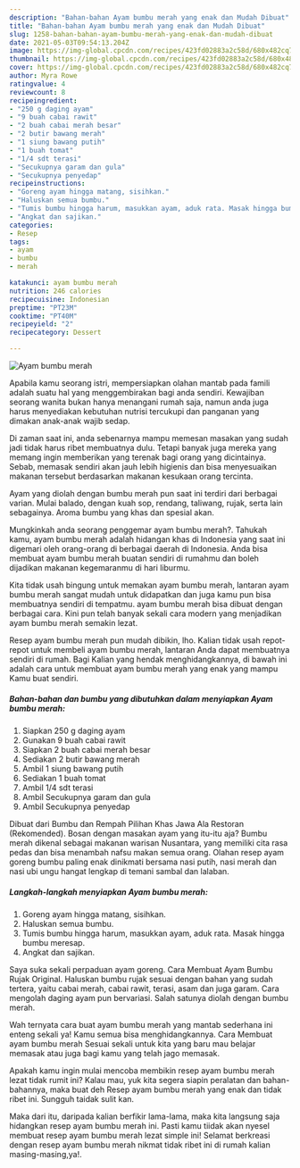 ```yaml
---
description: "Bahan-bahan Ayam bumbu merah yang enak dan Mudah Dibuat"
title: "Bahan-bahan Ayam bumbu merah yang enak dan Mudah Dibuat"
slug: 1258-bahan-bahan-ayam-bumbu-merah-yang-enak-dan-mudah-dibuat
date: 2021-05-03T09:54:13.204Z
image: https://img-global.cpcdn.com/recipes/423fd02883a2c58d/680x482cq70/ayam-bumbu-merah-foto-resep-utama.jpg
thumbnail: https://img-global.cpcdn.com/recipes/423fd02883a2c58d/680x482cq70/ayam-bumbu-merah-foto-resep-utama.jpg
cover: https://img-global.cpcdn.com/recipes/423fd02883a2c58d/680x482cq70/ayam-bumbu-merah-foto-resep-utama.jpg
author: Myra Rowe
ratingvalue: 4
reviewcount: 8
recipeingredient:
- "250 g daging ayam"
- "9 buah cabai rawit"
- "2 buah cabai merah besar"
- "2 butir bawang merah"
- "1 siung bawang putih"
- "1 buah tomat"
- "1/4 sdt terasi"
- "Secukupnya garam dan gula"
- "Secukupnya penyedap"
recipeinstructions:
- "Goreng ayam hingga matang, sisihkan."
- "Haluskan semua bumbu."
- "Tumis bumbu hingga harum, masukkan ayam, aduk rata. Masak hingga bumbu meresap."
- "Angkat dan sajikan."
categories:
- Resep
tags:
- ayam
- bumbu
- merah

katakunci: ayam bumbu merah 
nutrition: 246 calories
recipecuisine: Indonesian
preptime: "PT23M"
cooktime: "PT40M"
recipeyield: "2"
recipecategory: Dessert

---
```



![Ayam bumbu merah](https://img-global.cpcdn.com/recipes/423fd02883a2c58d/680x482cq70/ayam-bumbu-merah-foto-resep-utama.jpg)

Apabila kamu seorang istri, mempersiapkan olahan mantab pada famili adalah suatu hal yang menggembirakan bagi anda sendiri. Kewajiban seorang  wanita bukan hanya menangani rumah saja, namun anda juga harus menyediakan kebutuhan nutrisi tercukupi dan panganan yang dimakan anak-anak wajib sedap.

Di zaman  saat ini, anda sebenarnya mampu memesan masakan yang sudah jadi tidak harus ribet membuatnya dulu. Tetapi banyak juga mereka yang memang ingin memberikan yang terenak bagi orang yang dicintainya. Sebab, memasak sendiri akan jauh lebih higienis dan bisa menyesuaikan makanan tersebut berdasarkan makanan kesukaan orang tercinta. 

Ayam yang diolah dengan bumbu merah pun saat ini terdiri dari berbagai varian. Mulai balado, dengan kuah sop, rendang, taliwang, rujak, serta lain sebagainya. Aroma bumbu yang khas dan spesial akan.

Mungkinkah anda seorang penggemar ayam bumbu merah?. Tahukah kamu, ayam bumbu merah adalah hidangan khas di Indonesia yang saat ini digemari oleh orang-orang di berbagai daerah di Indonesia. Anda bisa membuat ayam bumbu merah buatan sendiri di rumahmu dan boleh dijadikan makanan kegemaranmu di hari liburmu.

Kita tidak usah bingung untuk memakan ayam bumbu merah, lantaran ayam bumbu merah sangat mudah untuk didapatkan dan juga kamu pun bisa membuatnya sendiri di tempatmu. ayam bumbu merah bisa dibuat dengan berbagai cara. Kini pun telah banyak sekali cara modern yang menjadikan ayam bumbu merah semakin lezat.

Resep ayam bumbu merah pun mudah dibikin, lho. Kalian tidak usah repot-repot untuk membeli ayam bumbu merah, lantaran Anda dapat membuatnya sendiri di rumah. Bagi Kalian yang hendak menghidangkannya, di bawah ini adalah cara untuk membuat ayam bumbu merah yang enak yang mampu Kamu buat sendiri.

<!--inarticleads1-->

##### Bahan-bahan dan bumbu yang dibutuhkan dalam menyiapkan Ayam bumbu merah:

1. Siapkan 250 g daging ayam
1. Gunakan 9 buah cabai rawit
1. Siapkan 2 buah cabai merah besar
1. Sediakan 2 butir bawang merah
1. Ambil 1 siung bawang putih
1. Sediakan 1 buah tomat
1. Ambil 1/4 sdt terasi
1. Ambil Secukupnya garam dan gula
1. Ambil Secukupnya penyedap


Dibuat dari Bumbu dan Rempah Pilihan Khas Jawa Ala Restoran (Rekomended). Bosan dengan masakan ayam yang itu-itu aja? Bumbu merah dikenal sebagai makanan warisan Nusantara, yang memiliki cita rasa pedas dan bisa menambah nafsu makan semua orang. Olahan resep ayam goreng bumbu paling enak dinikmati bersama nasi putih, nasi merah dan nasi ubi ungu hangat lengkap di temani sambal dan lalaban. 

<!--inarticleads2-->

##### Langkah-langkah menyiapkan Ayam bumbu merah:

1. Goreng ayam hingga matang, sisihkan.
1. Haluskan semua bumbu.
1. Tumis bumbu hingga harum, masukkan ayam, aduk rata. Masak hingga bumbu meresap.
1. Angkat dan sajikan.


Saya suka sekali perpaduan ayam goreng. Cara Membuat Ayam Bumbu Rujak Original. Haluskan bumbu rujak sesuai dengan bahan yang sudah tertera, yaitu cabai merah, cabai rawit, terasi, asam dan juga garam. Cara mengolah daging ayam pun bervariasi. Salah satunya diolah dengan bumbu merah. 

Wah ternyata cara buat ayam bumbu merah yang mantab sederhana ini enteng sekali ya! Kamu semua bisa menghidangkannya. Cara Membuat ayam bumbu merah Sesuai sekali untuk kita yang baru mau belajar memasak atau juga bagi kamu yang telah jago memasak.

Apakah kamu ingin mulai mencoba membikin resep ayam bumbu merah lezat tidak rumit ini? Kalau mau, yuk kita segera siapin peralatan dan bahan-bahannya, maka buat deh Resep ayam bumbu merah yang enak dan tidak ribet ini. Sungguh taidak sulit kan. 

Maka dari itu, daripada kalian berfikir lama-lama, maka kita langsung saja hidangkan resep ayam bumbu merah ini. Pasti kamu tiidak akan nyesel membuat resep ayam bumbu merah lezat simple ini! Selamat berkreasi dengan resep ayam bumbu merah nikmat tidak ribet ini di rumah kalian masing-masing,ya!.


